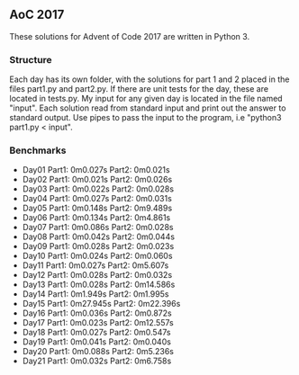 ## AoC 2017
These solutions for Advent of Code 2017 are written in Python 3.

### Structure
Each day has its own folder, with the solutions for part 1 and 2 placed in the files part1.py and part2.py. If there are unit tests for the day, these are located in tests.py. My input for any given day is located in the file named "input". Each solution read from standard input and print out the answer to standard output. Use pipes to pass the input to the program, i.e "python3 part1.py < input".

### Benchmarks
* Day01	Part1: 0m0.027s Part2: 0m0.021s
* Day02	Part1: 0m0.021s Part2: 0m0.026s
* Day03	Part1: 0m0.022s Part2: 0m0.028s
* Day04	Part1: 0m0.027s Part2: 0m0.031s
* Day05	Part1: 0m0.148s Part2: 0m9.489s
* Day06	Part1: 0m0.134s Part2: 0m4.861s
* Day07	Part1: 0m0.086s Part2: 0m0.028s
* Day08	Part1: 0m0.042s Part2: 0m0.044s
* Day09	Part1: 0m0.028s Part2: 0m0.023s
* Day10	Part1: 0m0.024s Part2: 0m0.060s
* Day11	Part1: 0m0.027s Part2: 0m5.607s
* Day12	Part1: 0m0.028s Part2: 0m0.032s
* Day13	Part1: 0m0.028s Part2: 0m14.586s
* Day14	Part1: 0m1.949s Part2: 0m1.995s
* Day15	Part1: 0m27.945s Part2: 0m22.396s
* Day16	Part1: 0m0.036s Part2: 0m0.872s
* Day17	Part1: 0m0.023s Part2: 0m12.557s
* Day18	Part1: 0m0.027s Part2: 0m0.547s
* Day19	Part1: 0m0.041s Part2: 0m0.040s
* Day20	Part1: 0m0.088s Part2: 0m5.236s
* Day21	Part1: 0m0.032s Part2: 0m6.758s